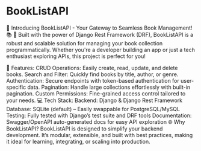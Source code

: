 # BookListAPI
🚀 Introducing BookListAPI - Your Gateway to Seamless Book Management! 📚
🔗 Built with the power of Django Rest Framework (DRF), BookListAPI is a robust and scalable solution for managing your book collection programmatically. Whether you're a developer building an app or just a tech enthusiast exploring APIs, this project is perfect for you!

🌟 Features:
CRUD Operations: Easily create, read, update, and delete books.
Search and Filter: Quickly find books by title, author, or genre.
Authentication: Secure endpoints with token-based authentication for user-specific data.
Pagination: Handle large collections effortlessly with built-in pagination.
Custom Permissions: Fine-grained access control tailored to your needs.
💻 Tech Stack:
Backend: Django & Django Rest Framework
Database: SQLite (default) – Easily swappable for PostgreSQL/MySQL
Testing: Fully tested with Django’s test suite and DRF tools
Documentation: Swagger/OpenAPI auto-generated docs for easy API exploration
🌐 Why BookListAPI?
BookListAPI is designed to simplify your backend development. It’s modular, extensible, and built with best practices, making it ideal for learning, integrating, or scaling into production.
